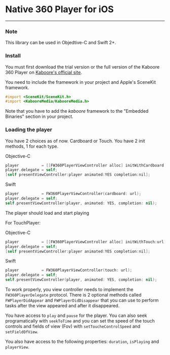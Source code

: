 # Native 360 Player for iOS
---

### Note

This library can be used in Objedtive-C and Swift 2+.

### Install

You must first download the trial version or the full version of the Kaboore 360 Player on
[Kaboore's official site](http://kaboore.com/#products).

You need to include the framework in your project and Apple's SceneKit framework.

```objective-c
#import <SceneKit/SceneKit.h>
#import <KabooreMedia/KabooreMedia.h>
```

Note that you have to add the _kaboore_ framework to the "Embedded Binaries" section in your project.

### Loading the player

You have 2 choices as of now. Cardboard or Touch. You have 2 init methods, 1 for each type.

Objective-C

```objective-c
player          = [[FW360PlayerViewController alloc] initWithCardboard:url];
player.delegate = self;
[self presentViewController:player animated:YES completion:nil];
```

Swift

```swift
player          = FW360PlayerViewController(cardboard: url);
player.delegate = self;
self.presentViewController(player, animated: YES, completion: nil);
```

The player should load and start playing

For TouchPlayer:	

Objective-C 

```objective-c
player          = [[FW360PlayerViewController alloc] initWithTouch:url];
player.delegate = self;
[self presentViewController:player animated:YES completion:nil];
```

Swift
	
```swift
player          = FW360PlayerViewController(touch: url);
player.delegate = self;
self.presentViewController(player, animated: YES, completion: nil);
```	

To work properly, you view controller needs to implement the `FW360PlayerDelegate` protocol. There is 2 optional methods called `FWPlayerDidAppear` and `FWPlayerDidDisappear` that you can use to perform tasks after the view appeared and after it disappeared.

You have access to `play` and `pause` for the player. You can also seek programatically with `seekToTime` and you can set the speed of the touch controls and fields of view (Fov) with `setToucheControlSpeed` and `setFieldOfView`.

You also have access to the following properties: `duration`, `isPlaying` and `playerView`.